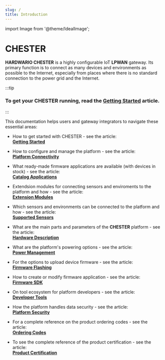 ```yaml
---
slug: /
title: Introduction
---
```

import Image from '@theme/IdealImage';

# CHESTER

**HARDWARIO CHESTER** is a highly configurable IoT **LPWAN** gateway. Its primary function is to connect as many devices and environments as possible to the Internet, especially from places where there is no standard connection to the power grid and the Internet.

:::tip
### To get your CHESTER running, read the [**Getting Started**](getting-started) article.
:::

This documentation helps users and gateway integrators to navigate these essential areas:

* How to get started with CHESTER - see the article:<br/>
  [**Getting Started**](getting-started)

* How to configure and manage the platform - see the article:<br/>
  [**Platform Connectivity**](category/platform-connectivity)

* What ready-made firmware applications are available (with devices in stock) - see the article:<br/>
  [**Catalog Applications**](catalog-applications/index.md)

* Extendsion modules for connecting sensors and enviroments to the platform and how - see the article:<br/>
  [**Extension Modules**](extension-modules/index.md)

* Which sensors and environments can be connected to the platform and how - see the article:<br/>
  [**Supported Sensors**](supported-sensors/index.md)

* What are the main parts and parameters of the **CHESTER** platform - see the article:<br/>
  [**Hardware Description**](category/hardware-description)

* What are the platform's powering options - see the article:<br/>
  [**Power Management**](power-management.md)

* For the options to upload device firmware - see the article:<br/>
  [**Firmware Flashing**](./firmware-flashing/index.md)

* How to create or modify firmware application - see the article:<br/>
  [**Firmware SDK**](category/firmware-sdk)

* On tool ecosystem for platform developers - see the article:<br/>
  [**Developer Tools**](category/developer-tools)

* How the platform handles data security - see the article:<br/>
  [**Platform Security**](./platform-security/index.md)

<!--

TODO Enable these articles

* How data is processed and sent from the platform to the Internet - see the article:<br/>
  **IoT Connectivity**

* How to integrate platform data with other systems - see the article:<br/>
  **Cloud Integrations**

* How to customize the platform and its behavior for your projects - see the article:<br/>
  **Customization**

-->

* For a complete reference on the product ordering codes - see the article:<br/>
  [**Ordering Codes**](./ordering-codes.md)

* To see the complete reference of the product certification - see the article:<br/>
  [**Product Certification**](./product-certification.md)
